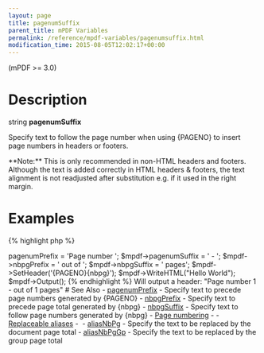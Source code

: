 ```yaml
---
layout: page
title: pagenumSuffix
parent_title: mPDF Variables
permalink: /reference/mpdf-variables/pagenumsuffix.html
modification_time: 2015-08-05T12:02:17+00:00
---
```


(mPDF >= 3.0)

# Description

string **pagenumSuffix**

Specify text to follow the page number when using {PAGENO} to insert page numbers in headers or footers.

<div class="alert alert-info" role="alert" markdown="1">
	**Note:** This is only recommended in non-HTML headers and
	footers. Although the text is added correctly in HTML headers &amp; footers, the text alignment is not readjusted
	after substitution e.g. if it used in the right margin.
</div>

# Examples

{% highlight php %}
<?php

$mpdf = new \Mpdf\Mpdf();

$mpdf->pagenumPrefix = 'Page number ';
$mpdf->pagenumSuffix = ' - ';
$mpdf->nbpgPrefix = ' out of ';
$mpdf->nbpgSuffix = ' pages';

$mpdf->SetHeader('{PAGENO}{nbpg}');
$mpdf->WriteHTML("Hello World");

$mpdf->Output();
{% endhighlight %}

Will output a header:

"Page number 1 - out of 1 pages"

# See Also

- <a href="{{ "/reference/mpdf-variables/pagenumprefix.html" | prepend: site.baseurl }}">pagenumPrefix</a> - Specify text to precede page numbers generated by {PAGENO}
- <a href="{{ "/reference/mpdf-variables/nbpgprefix.html" | prepend: site.baseurl }}">nbpgPrefix</a> - Specify text to precede page total generated by {nbpg}
- <a href="{{ "/reference/mpdf-variables/nbpgsuffix.html" | prepend: site.baseurl }}">nbpgSuffix</a> - Specify text to follow page numbers generated by {nbpg}
- <a href="{{ "/paging/page-numbering.html" | prepend: site.baseurl }}">Page numbering</a> -
- <a href="{{ "/what-else-can-i-do/replaceable-aliases.html" | prepend: site.baseurl }}">Replaceable aliases</a> - 
- <a href="{{ "/reference/mpdf-variables/aliasnbpg.html" | prepend: site.baseurl }}">aliasNbPg</a> - Specify the text to be replaced by the document page total
- <a href="{{ "/reference/mpdf-variables/aliasnbpggp.html" | prepend: site.baseurl }}">aliasNbPgGp</a> - Specify the text to be replaced by the group page total


